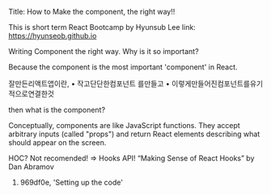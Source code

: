 Title: How to Make the component, the right way!!

This is short term React Bootcamp by Hyunsub Lee 
link: https://hyunseob.github.io

Writing Component the right way. Why is it so important?

Because the component is the most important 'component' in React.

잘만든리액트앱이란,
• 작고단단한컴포넌트 를만들고
• 이렇게만들어진컴포넌트를유기적으로연결한것

then what is the component?

Conceptually, components are like JavaScript functions. They accept arbitrary inputs (called "props")
and return React elements describing what should appear on the screen.

HOC? Not recomended! => Hooks API!
“Making Sense of React Hooks” by Dan Abramov




1. 969df0e, 'Setting up the code'